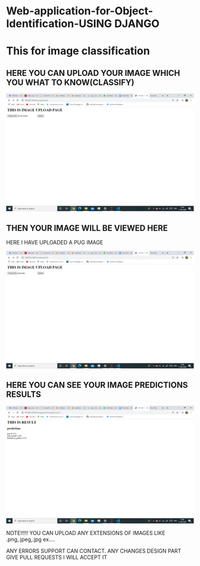 # Web-application-for-Object-Identification-USING DJANGO 

<h1> This for image classification </h1>
  
  
<h2> HERE YOU CAN UPLOAD YOUR IMAGE WHICH YOU WHAT TO KNOW(CLASSIFY)</h2>

![](Screenshot%20(142).png)

<h2> THEN YOUR IMAGE WILL BE VIEWED  HERE</h2>

<p>HERE I HAVE UPLOADED A PUG IMAGE </p>

![](Screenshot%20(143).png)

<h2> HERE YOU CAN SEE YOUR IMAGE PREDICTIONS RESULTS </h2>

![](Screenshot%20(144).png)

<p> NOTE!!!!! YOU CAN UPLOAD ANY EXTENSIONS  OF IMAGES LIKE .png,.jpeg,.jpg ex.... </p>
<p> ANY ERRORS  SUPPORT CAN CONTACT. ANY CHANGES DESIGN  PART GIVE PULL REQUESTS I WILL ACCEPT IT </p>
  
   
